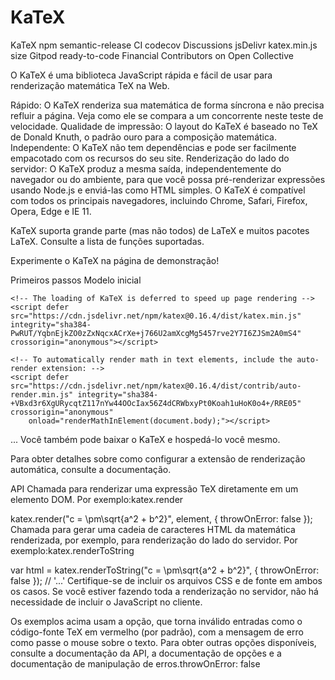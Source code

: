 # KaTeX
KaTeX
npm semantic-release CI codecov Discussions jsDelivr katex.min.js size Gitpod ready-to-code Financial Contributors on Open Collective

O KaTeX é uma biblioteca JavaScript rápida e fácil de usar para renderização matemática TeX na Web.

Rápido: O KaTeX renderiza sua matemática de forma síncrona e não precisa refluir a página. Veja como ele se compara a um concorrente neste teste de velocidade.
Qualidade de impressão: O layout do KaTeX é baseado no TeX de Donald Knuth, o padrão ouro para a composição matemática.
Independente: O KaTeX não tem dependências e pode ser facilmente empacotado com os recursos do seu site.
Renderização do lado do servidor: O KaTeX produz a mesma saída, independentemente do navegador ou do ambiente, para que você possa pré-renderizar expressões usando Node.js e enviá-las como HTML simples.
O KaTeX é compatível com todos os principais navegadores, incluindo Chrome, Safari, Firefox, Opera, Edge e IE 11.

KaTeX suporta grande parte (mas não todos) de LaTeX e muitos pacotes LaTeX. Consulte a lista de funções suportadas.

Experimente o KaTeX na página de demonstração!

Primeiros passos
Modelo inicial
<!DOCTYPE html>
<!-- KaTeX requires the use of the HTML5 doctype. Without it, KaTeX may not render properly -->
<html>
  <head>
    <link rel="stylesheet" href="https://cdn.jsdelivr.net/npm/katex@0.16.4/dist/katex.min.css" integrity="sha384-vKruj+a13U8yHIkAyGgK1J3ArTLzrFGBbBc0tDp4ad/EyewESeXE/Iv67Aj8gKZ0" crossorigin="anonymous">

    <!-- The loading of KaTeX is deferred to speed up page rendering -->
    <script defer src="https://cdn.jsdelivr.net/npm/katex@0.16.4/dist/katex.min.js" integrity="sha384-PwRUT/YqbnEjkZO0zZxNqcxACrXe+j766U2amXcgMg5457rve2Y7I6ZJSm2A0mS4" crossorigin="anonymous"></script>

    <!-- To automatically render math in text elements, include the auto-render extension: -->
    <script defer src="https://cdn.jsdelivr.net/npm/katex@0.16.4/dist/contrib/auto-render.min.js" integrity="sha384-+VBxd3r6XgURycqtZ117nYw44OOcIax56Z4dCRWbxyPt0Koah1uHoK0o4+/RRE05" crossorigin="anonymous"
        onload="renderMathInElement(document.body);"></script>
  </head>
  ...
</html>
Você também pode baixar o KaTeX e hospedá-lo você mesmo.

Para obter detalhes sobre como configurar a extensão de renderização automática, consulte a documentação.

API
Chamada para renderizar uma expressão TeX diretamente em um elemento DOM. Por exemplo:katex.render

katex.render("c = \\pm\\sqrt{a^2 + b^2}", element, {
    throwOnError: false
});
Chamada para gerar uma cadeia de caracteres HTML da matemática renderizada, por exemplo, para renderização do lado do servidor. Por exemplo:katex.renderToString

var html = katex.renderToString("c = \\pm\\sqrt{a^2 + b^2}", {
    throwOnError: false
});
// '<span class="katex">...</span>'
Certifique-se de incluir os arquivos CSS e de fonte em ambos os casos. Se você estiver fazendo toda a renderização no servidor, não há necessidade de incluir o JavaScript no cliente.

Os exemplos acima usam a opção, que torna inválido entradas como o código-fonte TeX em vermelho (por padrão), com a mensagem de erro como passe o mouse sobre o texto. Para obter outras opções disponíveis, consulte a documentação da API, a documentação de opções e a documentação de manipulação de erros.throwOnError: false
